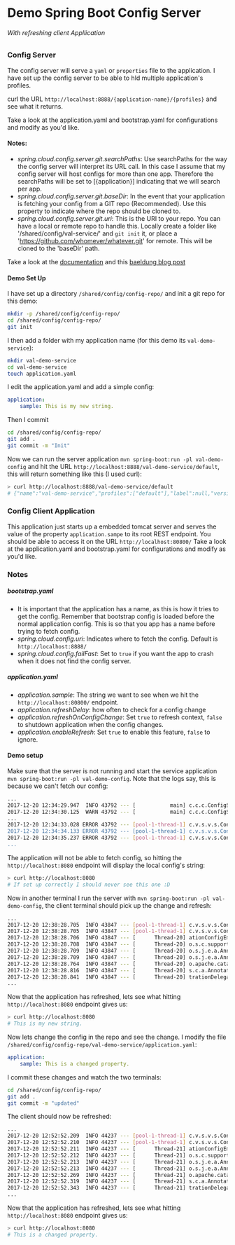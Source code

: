 # Demo Spring Boot Config Server
###### With refreshing client Appllication

### Config Server

The config server will serve a `yaml` or `properties` file to the application. I have set up the config server to be able to hld multiple application's profiles.

curl the URL `http://localhost:8888/{application-name}/{profiles}` and see what it returns.

Take a look at the application.yaml and bootstrap.yaml for configurations and modify as you'd like.

#### Notes:
 - *spring.cloud.config.server.git.searchPaths*: Use searchPaths for the way the config server will interpret its URL call. In this case I assume that my config server will host configs for more than one app. Therefore the searchPaths will be set to [{application}] indicating that we will search per app.
 - *spring.cloud.config.server.git.baseDir*: In the event that your application is fetching your config from a GIT repo (Recommended). Use this property to indicate where the repo should be cloned to.
 - *spring.cloud.config.server.git.uri*: This is the URI to your repo. You can have a local or remote repo to handle this.  Locally create a folder like '/shared/config/val-service/' and `git init` it, or place a 'https://github.com/whomever/whatever.git' for remote. This will be cloned to the 'baseDir' path.

Take a look at the [documentation](https://cloud.spring.io/spring-cloud-config/) and this [baeldung blog post](http://www.baeldung.com/spring-cloud-configuration)

#### Demo Set Up

I have set up a directory `/shared/config/config-repo/` and init a git repo for this demo:
```bash
mkdir -p /shared/config/config-repo/
cd /shared/config/config-repo/
git init
```

I then add a folder with my application name (for this demo its `val-demo-service`):
```bash
mkdir val-demo-service
cd val-demo-service
touch application.yaml
```

I edit the application.yaml and add a simple config:
```yaml
application:
    sample: This is my new string.
```

Then I commit
```bash
cd /shared/config/config-repo/
git add .
git commit -m "Init"
```

Now we can run the server application `mvn spring-boot:run -pl val-demo-config` and hit the URL `http://localhost:8888/val-demo-service/default`, this will return something like this (I used curl):
```bash
> curl http://localhost:8888/val-demo-service/default
# {"name":"val-demo-service","profiles":["default"],"label":null,"version":"88be013b25ebbdc69f07a3b88e3582d66673b119","state":null,"propertySources":[{"name":"/shared/config/config-repo/val-demo-service/application.yaml","source":{"application.sample":"This is my new string."}}]}
```

### Config Client Application

This application just starts up a embedded tomcat server and serves the value of the property `application.sampe` to its root REST endpoint. You should be able to access it on the URL `http://localhost:80800/`
Take a look at the application.yaml and bootstrap.yaml for configurations and modify as you'd like.

### Notes
##### bootstrap.yaml
- It is important that the application has a name, as this is how it tries to get the config. Remember that bootstrap config is loaded before the normal application config. This is so that you app has a name before trying to fetch config.
- *spring.cloud.config.uri*: Indicates where to fetch the config. Default is `http://localhost:8888/`
- *spring.cloud.config.failFast*: Set to `true` if you want the app to crash when it does not find the config server.
##### application.yaml
- *application.sample*: The string we want to see when we hit the `http://localhost:80800/` endpoint.
- *application.refreshDelay*: how often to check for a config change
- *application.refreshOnConfigChange*: Set `true` to refresh context, `false` to shutdown application when the config changes.
- *application.enableRefresh*: Set `true` to enable this feature, `false` to ignore.

#### Demo setup

Make sure that the server is not running and start the service application `mvn spring-boot:run -pl val-demo-config`. Note that the logs say, this is because we can't fetch our config:
```bash
...
2017-12-20 12:34:29.947  INFO 43792 --- [           main] c.c.c.ConfigServicePropertySourceLocator : Fetching config from server at: http://localhost:8888/
2017-12-20 12:34:30.125  WARN 43792 --- [           main] c.c.c.ConfigServicePropertySourceLocator : Could not locate PropertySource: I/O error on GET request for "http://localhost:8888/val-demo-service/default": Connection refused; nested exception is java.net.ConnectException: Connection refused
...
2017-12-20 12:34:33.028 ERROR 43792 --- [pool-1-thread-1] c.v.s.v.s.ConfigurationResetService      : Couldn't fetch configuration, make sure that the host [http://localhost:8888/] is available.
2017-12-20 12:34:34.133 ERROR 43792 --- [pool-1-thread-1] c.v.s.v.s.ConfigurationResetService      : Couldn't fetch configuration, make sure that the host [http://localhost:8888/] is available.
2017-12-20 12:34:35.237 ERROR 43792 --- [pool-1-thread-1] c.v.s.v.s.ConfigurationResetService      : Couldn't fetch configuration, make sure that the host [http://localhost:8888/] is available.
...
``` 

The application will not be able to fetch config, so hitting the `http://localhost:8080` endpoint will display the local config's string:
```bash
> curl http://localhost:8080
# If set up correctly I should never see this one :D
```

Now in another terminal I run the server with `mvn spring-boot:run -pl val-demo-config`, the client terminal should pick up the change and refresh:

```bash
...
2017-12-20 12:38:28.705  INFO 43847 --- [pool-1-thread-1] c.v.s.v.s.ConfigurationResetService      : Configuration was not up when the application started.
2017-12-20 12:38:28.705  INFO 43847 --- [pool-1-thread-1] c.v.s.v.s.ConfigurationResetService      : The application will refresh....
2017-12-20 12:38:28.706  INFO 43847 --- [      Thread-20] ationConfigEmbeddedWebApplicationContext : Closing org.springframework.boot.context.embedded.AnnotationConfigEmbeddedWebApplicationContext@ebaa6cb: startup date [Wed Dec 20 12:38:17 SAST 2017]; parent: org.springframework.context.annotation.AnnotationConfigApplicationContext@4a94ee4
2017-12-20 12:38:28.708  INFO 43847 --- [      Thread-20] o.s.c.support.DefaultLifecycleProcessor  : Stopping beans in phase 0
2017-12-20 12:38:28.709  INFO 43847 --- [      Thread-20] o.s.j.e.a.AnnotationMBeanExporter        : Unregistering JMX-exposed beans on shutdown
2017-12-20 12:38:28.709  INFO 43847 --- [      Thread-20] o.s.j.e.a.AnnotationMBeanExporter        : Unregistering JMX-exposed beans
2017-12-20 12:38:28.764  INFO 43847 --- [      Thread-20] o.apache.catalina.core.StandardService   : Stopping service [Tomcat]
2017-12-20 12:38:28.816  INFO 43847 --- [      Thread-20] s.c.a.AnnotationConfigApplicationContext : Refreshing org.springframework.context.annotation.AnnotationConfigApplicationContext@29aded56: startup date [Wed Dec 20 12:38:28 SAST 2017]; root of context hierarchy
2017-12-20 12:38:28.841  INFO 43847 --- [      Thread-20] trationDelegate$BeanPostProcessorChecker : Bean 'configurationPropertiesRebinderAutoConfiguration' of type [org.springframework.cloud.autoconfigure.ConfigurationPropertiesRebinderAutoConfiguration$$EnhancerBySpringCGLIB$$a195c2da] is not eligible for getting processed by all BeanPostProcessors (for example: not eligible for auto-proxying)
...
```

Now that the application has refreshed, lets see what hitting `http://localhost:8080` endpoint gives us:
```bash
> curl http://localhost:8080
# This is my new string.
```

Now lets change the config in the repo and see the change. I modify the file `/shared/config/config-repo/val-demo-service/application.yaml`:
```yaml
application:
    sample: This is a changed property.
```

I commit these changes and watch the two terminals: 
```bash
cd /shared/config/config-repo/
git add .
git commit -m "updated"
```

The client should now be refreshed:
```bash
...
2017-12-20 12:52:52.209  INFO 44237 --- [pool-1-thread-1] c.v.s.v.s.ConfigurationResetService      : Configuration has changed to [{"name":"val-demo-service","profiles":["default"],"label":null,"version":"f824b17bea18b91aa4c94d46f4584e596aca6dda","state":null,"propertySources":[{"name":"/shared/config/config-repo/val-demo-service/application.yaml","source":{"application.sample":"This is a changed property."}}]}]
2017-12-20 12:52:52.210  INFO 44237 --- [pool-1-thread-1] c.v.s.v.s.ConfigurationResetService      : The application will refresh....
2017-12-20 12:52:52.211  INFO 44237 --- [      Thread-21] ationConfigEmbeddedWebApplicationContext : Closing org.springframework.boot.context.embedded.AnnotationConfigEmbeddedWebApplicationContext@ebaa6cb: startup date [Wed Dec 20 12:52:30 SAST 2017]; parent: org.springframework.context.annotation.AnnotationConfigApplicationContext@4a94ee4
2017-12-20 12:52:52.212  INFO 44237 --- [      Thread-21] o.s.c.support.DefaultLifecycleProcessor  : Stopping beans in phase 0
2017-12-20 12:52:52.213  INFO 44237 --- [      Thread-21] o.s.j.e.a.AnnotationMBeanExporter        : Unregistering JMX-exposed beans on shutdown
2017-12-20 12:52:52.213  INFO 44237 --- [      Thread-21] o.s.j.e.a.AnnotationMBeanExporter        : Unregistering JMX-exposed beans
2017-12-20 12:52:52.269  INFO 44237 --- [      Thread-21] o.apache.catalina.core.StandardService   : Stopping service [Tomcat]
2017-12-20 12:52:52.319  INFO 44237 --- [      Thread-21] s.c.a.AnnotationConfigApplicationContext : Refreshing org.springframework.context.annotation.AnnotationConfigApplicationContext@39350ef6: startup date [Wed Dec 20 12:52:52 SAST 2017]; root of context hierarchy
2017-12-20 12:52:52.343  INFO 44237 --- [      Thread-21] trationDelegate$BeanPostProcessorChecker : Bean 'configurationPropertiesRebinderAutoConfiguration' of type [org.springframework.cloud.autoconfigure.ConfigurationPropertiesRebinderAutoConfiguration$$EnhancerBySpringCGLIB$$a195c2da] is not eligible for getting processed by all BeanPostProcessors (for example: not eligible for auto-proxying)
...
```
Now that the application has refreshed, lets see what hitting `http://localhost:8080` endpoint gives us:
```bash
> curl http://localhost:8080
# This is a changed property.
```
